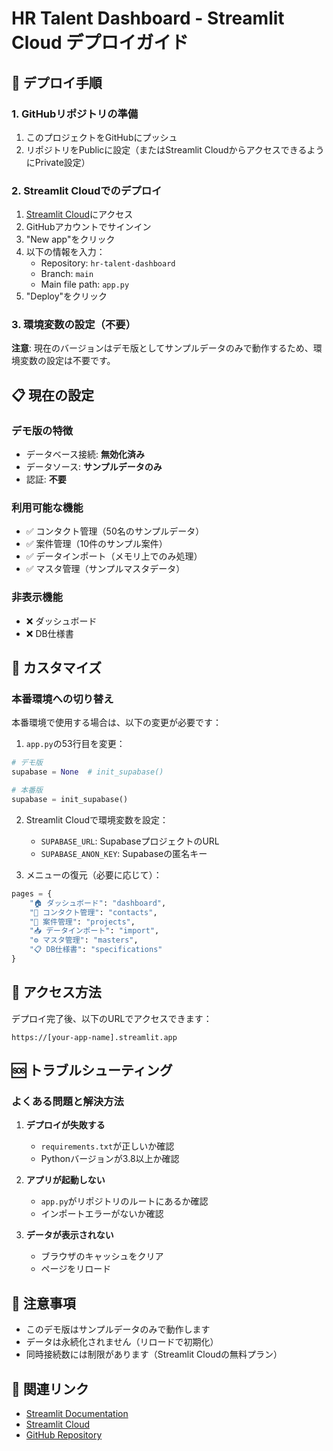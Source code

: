 # HR Talent Dashboard - Streamlit Cloud デプロイガイド

## 🚀 デプロイ手順

### 1. GitHubリポジトリの準備
1. このプロジェクトをGitHubにプッシュ
2. リポジトリをPublicに設定（またはStreamlit CloudからアクセスできるようにPrivate設定）

### 2. Streamlit Cloudでのデプロイ
1. [Streamlit Cloud](https://streamlit.io/cloud)にアクセス
2. GitHubアカウントでサインイン
3. "New app"をクリック
4. 以下の情報を入力：
   - Repository: `hr-talent-dashboard`
   - Branch: `main`
   - Main file path: `app.py`
5. "Deploy"をクリック

### 3. 環境変数の設定（不要）
**注意**: 現在のバージョンはデモ版としてサンプルデータのみで動作するため、環境変数の設定は不要です。

## 📋 現在の設定

### デモ版の特徴
- データベース接続: **無効化済み**
- データソース: **サンプルデータのみ**
- 認証: **不要**

### 利用可能な機能
- ✅ コンタクト管理（50名のサンプルデータ）
- ✅ 案件管理（10件のサンプル案件）
- ✅ データインポート（メモリ上でのみ処理）
- ✅ マスタ管理（サンプルマスタデータ）

### 非表示機能
- ❌ ダッシュボード
- ❌ DB仕様書

## 🔧 カスタマイズ

### 本番環境への切り替え
本番環境で使用する場合は、以下の変更が必要です：

1. `app.py`の53行目を変更：
```python
# デモ版
supabase = None  # init_supabase()

# 本番版
supabase = init_supabase()
```

2. Streamlit Cloudで環境変数を設定：
   - `SUPABASE_URL`: SupabaseプロジェクトのURL
   - `SUPABASE_ANON_KEY`: Supabaseの匿名キー

3. メニューの復元（必要に応じて）：
```python
pages = {
    "🏠 ダッシュボード": "dashboard",
    "👥 コンタクト管理": "contacts",
    "🎯 案件管理": "projects",
    "📥 データインポート": "import",
    "⚙️ マスタ管理": "masters",
    "📋 DB仕様書": "specifications"
}
```

## 📱 アクセス方法
デプロイ完了後、以下のURLでアクセスできます：
```
https://[your-app-name].streamlit.app
```

## 🆘 トラブルシューティング

### よくある問題と解決方法

1. **デプロイが失敗する**
   - `requirements.txt`が正しいか確認
   - Pythonバージョンが3.8以上か確認

2. **アプリが起動しない**
   - `app.py`がリポジトリのルートにあるか確認
   - インポートエラーがないか確認

3. **データが表示されない**
   - ブラウザのキャッシュをクリア
   - ページをリロード

## 📝 注意事項
- このデモ版はサンプルデータのみで動作します
- データは永続化されません（リロードで初期化）
- 同時接続数には制限があります（Streamlit Cloudの無料プラン）

## 🔗 関連リンク
- [Streamlit Documentation](https://docs.streamlit.io/)
- [Streamlit Cloud](https://streamlit.io/cloud)
- [GitHub Repository](https://github.com/your-username/hr-talent-dashboard)